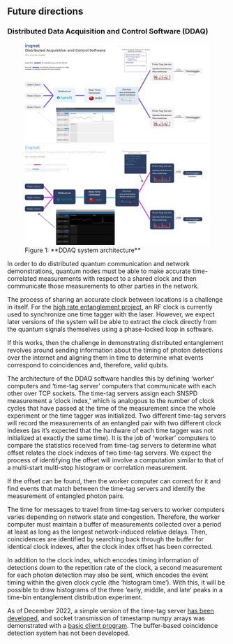 
## Future directions

### Distributed Data Acquisition and Control Software (DDAQ)

<figure markdown> 
    <a name='fig:ddaq'></a> 
    <img alt="fig:ddaq" style="width: nil; margin: auto;" src="./figs/DDAQ_light.svg#only-light" >
    <img alt="fig:ddaq" style="width: nil; margin: auto;" src="./figs/DDAQ_dark.svg#only-dark" > 
    <figcaption markdown> Figure 1: **DDAQ system architecture**</figcaption>
    </figure>

In order to do distributed quantum communication and network demonstrations, quantum nodes must be able to make accurate time-correlated measurements with respect to a shared clock and then communicate those measurements to other parties in the network.

The process of sharing an accurate clock between locations is a challenge in itself. For the [high rate entanglement project](../chapter_05/), an RF clock is currently used to synchronize one time tagger with the laser. However, we expect later versions of the system will be able to extract the clock directly from the quantum signals themselves using a phase-locked loop in software.

If this works, then the challenge in demonstrating distributed entanglement revolves around sending information about the timing of photon detections over the internet and aligning them in time to determine what events correspond to coincidences and, therefore, valid qubits.

The architecture of the DDAQ software handles this by defining ‘worker’ computers and ‘time-tag server’ computers that communicate with each other over TCP sockets. The time-tag servers assign each SNSPD measurement a ‘clock index,’ which is analogous to the number of clock cycles that have passed at the time of the measurement since the whole experiment or the time tagger was initialized. Two different time-tag servers will record the measurements of an entangled pair with two different clock indexes (as it’s expected that the hardware of each time tagger was not initialized at exactly the same time). It is the job of ‘worker’ computers to compare the statistics received from time-tag servers to determine what offset relates the clock indexes of two time-tag servers. We expect the process of identifying the offset will involve a computation similar to that of a multi-start multi-stop histogram or correlation measurement.

If the offset can be found, then the worker computer can correct for it and find events that match between the time-tag servers and identify the measurement of entangled photon pairs.

The time for messages to travel from time-tag servers to worker computers varies depending on network state and congestion. Therefore, the worker computer must maintain a buffer of measurements collected over a period at least as long as the longest network-induced relative delays. Then, coincidences are identified by searching back through the buffer for identical clock indexes, after the clock index offset has been corrected.

In addition to the clock index, which encodes timing information of detections down to the repetition rate of the clock, a second measurement for each photon detection may also be sent, which encodes the event timing within the given clock cycle (the ‘histogram time’). With this, it will be possible to draw histograms of the three ‘early, middle, and late’ peaks in a time-bin entanglement distribution experiment.

As of December 2022, a simple version of the time-tag server [has been developed](https://github.com/sansseriff/tag_gui/blob/master/tag_server.py), and socket transmission of timestamp numpy arrays was demonstrated with a [basic client program](https://github.com/sansseriff/tag_gui/blob/master/client_manger.py). The buffer-based coincidence detection system has not been developed.
